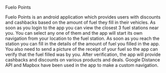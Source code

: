 Fuelo Points

Fuelo Points is an android application which provides users with discounts and cashbacks based on the amount of fuel they fill in their vehicles. As soon as you login to the app you can view the closest 3 fuel stations near you. You can select any one of them and the app will start its own navigation from your location to the fuel station. As soon as you reach the station you can fill in the details of the amount of fuel you filled in the app. You also need to send a picture of the receipt of your fuel so the app can verify that the fuel filled was by you. After verification, the app will provide cashbacks and discounts on various products and deals. Google Distance API and Mapbox have been used in the app to make a custom navigation.
